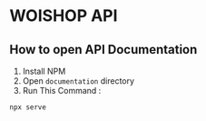 # WOISHOP API

## How to open API Documentation
1. Install NPM
2. Open `documentation` directory
3. Run This Command :
```bash
npx serve
```
